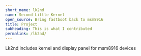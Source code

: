 ```yaml
---
short_name: lk2nd
name: Second Little Kernel
open_source: Bring fastboot back to msm8916
title: Project
subheading: This is what I contributed
permalink: /lk2nd/
---
```


Lk2nd includes kernel and display panel for msm8916 devices
